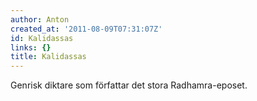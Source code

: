 ```yaml
---
author: Anton
created_at: '2011-08-09T07:31:07Z'
id: Kalidassas
links: {}
title: Kalidassas
---
```


Genrisk diktare som författar det stora Radhamra-eposet.
